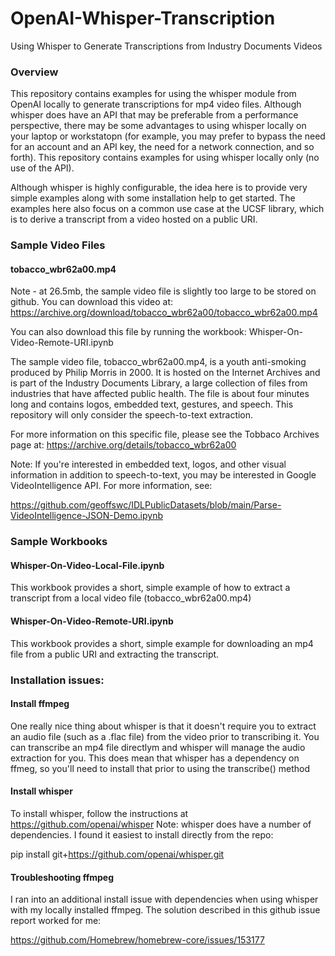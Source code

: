 # OpenAI-Whisper-Transcription
Using Whisper to Generate Transcriptions from Industry Documents Videos

### Overview

This repository contains examples for using the whisper module from OpenAI locally to generate transcriptions for mp4 video files. Although whisper does have an API that may be preferable from a performance perspective, there may be some advantages to using whisper locally on your laptop or workstatopn (for example, you may prefer to bypass the need for an account and an API key, the need for a network connection, and so forth). This repository contains examples for using whisper locally only (no use of the API).  

Although whisper is highly configurable, the idea here is to provide very simple examples along with some installation help to get started. The examples here also focus on a common use case at the UCSF library, which is to derive a transcript from a video hosted on a public URI. 

### Sample Video Files

#### tobacco_wbr62a00.mp4

Note - at 26.5mb, the sample video file is slightly too large to be stored on github. You can download this video at:
https://archive.org/download/tobacco_wbr62a00/tobacco_wbr62a00.mp4

You can also download this file by running the workbook: Whisper-On-Video-Remote-URI.ipynb

The sample video file, tobacco_wbr62a00.mp4, is a youth anti-smoking produced by Philip Morris in 2000. It is hosted on the Internet Archives and is part of the Industry Documents Library, a large collection of files from industries that have affected public health.  The file is about four minutes long and contains logos, embedded text, gestures, and speech. This repository will only consider the speech-to-text extraction. 

For more information on this specific file, please see the Tobbaco Archives page at: 
https://archive.org/details/tobacco_wbr62a00

Note: If you're interested in embedded text, logos, and other visual information in addition to speech-to-text, you may be interested in Google VideoIntelligence API. For more information, see:

https://github.com/geoffswc/IDLPublicDatasets/blob/main/Parse-VideoIntelligence-JSON-Demo.ipynb

### Sample Workbooks

#### Whisper-On-Video-Local-File.ipynb

This workbook provides a short, simple example of how to extract a transcript from a local video file (tobacco_wbr62a00.mp4)

#### Whisper-On-Video-Remote-URI.ipynb

This workbook provides a short, simple example for downloading an mp4 file from a public URI and extracting the transcript. 

### Installation issues:

#### Install ffmpeg

One really nice thing about whisper is that it doesn't require you to extract an audio file (such as a .flac file) from the video prior to transcribing it. You can transcribe an mp4 file directlym and whisper will manage the audio extraction for you. This does mean that whisper has a dependency on ffmeg, so you'll need to install that prior to using the transcribe() method

#### Install whisper

To install whisper, follow the instructions at https://github.com/openai/whisper
Note: whisper does have a number of dependencies. I found it easiest to install directly from the repo:

pip install git+https://github.com/openai/whisper.git 

#### Troubleshooting ffmpeg

I ran into an additional install issue with dependencies when using whisper with my locally installed ffmpeg. The solution described in this github issue report worked for me:

https://github.com/Homebrew/homebrew-core/issues/153177
